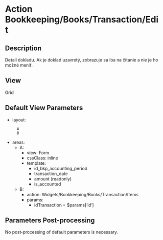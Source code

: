 # Action Bookkeeping/Books/Transaction/Edit

## Description

Detail dokladu. Ak je doklad uzavretý, zobrazuje sa iba na čítanie a nie je ho možné meniť.

## View

Grid

## Default View Parameters

* layout:
    ```
      A
      B
    ```
* areas:
  * A:
    * view: Form
    * cssClass: inline
    * template:
      * id_bkp_accounting_period
      * transaction_date
      * amount (readonly)
      * is_accounted
  * B:
    * action: Widgets/Bookkeeping/Books/Transaction/Items
    * params:
      * idTransaction = $params[‘id’]

## Parameters Post-processing

No post-processing of default parameters is necessary.